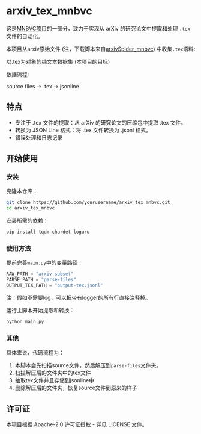 # arxiv_tex_mnbvc

这是[MNBVC项目](https://github.com/esbatmop/MNBVC)的一部分，致力于实现从 arXiv 的研究论文中提取和处理 `.tex` 文件的自动化。

本项目从arxiv原始文件 (注，下载脚本来自[arxivSpider_mnbvc](https://github.com/wanng-ide/arxivSpider_mnbvc)) 中收集`.tex`语料:

以.tex为对象的纯文本数据集 (本项目的目标)

数据流程:

source files -> .tex -> jsonline

## 特点

- 专注于 .tex 文件的提取：从 arXiv 的研究论文的压缩包中提取 .tex 文件。
- 转换为 JSON Line 格式：将 .tex 文件转换为 .jsonl 格式。
- 错误处理和日志记录

## 开始使用

### 安装

克隆本仓库：
```bash
git clone https://github.com/yourusername/arxiv_tex_mnbvc.git
cd arxiv_tex_mnbvc
```

安装所需的依赖：

```bash
pip install tqdm chardet loguru
```

### 使用方法

提前完善`main.py`中的变量路径：

```python
RAW_PATH = "arxiv-subset"
PARSE_PATH = "parse-files"
OUTPUT_TEX_PATH = "output-tex.jsonl"
```

注：假如不需要log，可以把带有logger的所有行直接注释掉。

运行主脚本开始提取和转换：

```bash
python main.py
```

### 其他

具体来说，代码流程为：

1. 本脚本会先扫描source文件，然后解压到`parse-files`文件夹。
2. 扫描解压后的文件夹中的tex文件
3. 抽取tex文件并且存储到jsonline中
4. 删除解压后的文件夹，恢复source文件到原来的样子

## 许可证

本项目根据 Apache-2.0 许可证授权 - 详见 LICENSE 文件。
